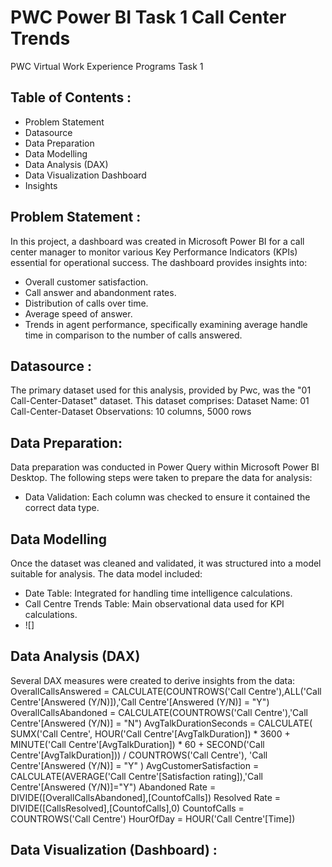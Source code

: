 # PWC Power BI Task 1 Call Center Trends
PWC Virtual Work Experience Programs Task 1
## Table of Contents :
-  Problem Statement
-  Datasource
-  Data Preparation
-  Data Modelling
-  Data Analysis (DAX)
-  Data Visualization Dashboard
-  Insights
## Problem Statement :
In this project, a dashboard was created in Microsoft Power BI for a call center manager to monitor various Key Performance Indicators (KPIs) essential for operational success. The dashboard provides insights into:
- Overall customer satisfaction.
- Call answer and abandonment rates.
- Distribution of calls over time.
- Average speed of answer.
- Trends in agent performance, specifically examining average handle time in comparison to the number of calls answered.
## Datasource :
The primary dataset used for this analysis, provided by Pwc, was the "01 Call-Center-Dataset" dataset. This dataset comprises:
Dataset Name: 01 Call-Center-Dataset
Observations: 10 columns, 5000 rows
## Data Preparation:
Data preparation was conducted in Power Query within Microsoft Power BI Desktop. The following steps were taken to prepare the data for analysis:
- Data Validation: Each column was checked to ensure it contained the correct data type.
## Data Modelling
Once the dataset was cleaned and validated, it was structured into a model suitable for analysis. The data model included:
- Date Table: Integrated for handling time intelligence calculations.
- Call Centre Trends Table: Main observational data used for KPI calculations.
- ![]
## Data Analysis (DAX)
Several DAX measures were created to derive insights from the data:
OverallCallsAnswered = CALCULATE(COUNTROWS('Call Centre'),ALL('Call Centre'[Answered (Y/N)]),'Call Centre'[Answered (Y/N)] = "Y")
OverallCallsAbandoned = CALCULATE(COUNTROWS('Call Centre'),'Call Centre'[Answered (Y/N)] = "N")
AvgTalkDurationSeconds = 
CALCULATE(
    SUMX('Call Centre', 
    HOUR('Call Centre'[AvgTalkDuration]) * 3600 + 
    MINUTE('Call Centre'[AvgTalkDuration]) * 60 + 
    SECOND('Call Centre'[AvgTalkDuration]))
    / COUNTROWS('Call Centre'),
    'Call Centre'[Answered (Y/N)] = "Y"
)
AvgCustomerSatisfaction = CALCULATE(AVERAGE('Call Centre'[Satisfaction rating]),'Call Centre'[Answered (Y/N)]="Y")
Abandoned Rate = DIVIDE([OverallCallsAbandoned],[CountofCalls])
Resolved Rate = DIVIDE([CallsResolved],[CountofCalls],0)
CountofCalls = COUNTROWS('Call Centre')
HourOfDay = HOUR('Call Centre'[Time])
## Data Visualization (Dashboard) :
